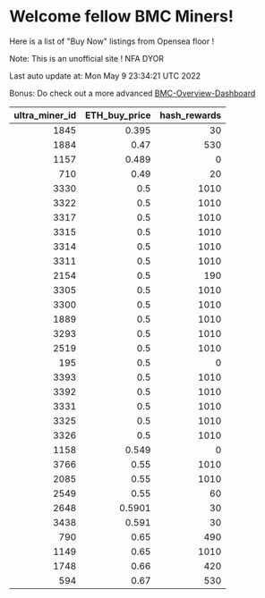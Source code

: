 # Welcome fellow BMC Miners!
Here is a list of "Buy Now" listings from Opensea floor !

Note: This is an unofficial site ! NFA DYOR

Last auto update at: Mon May  9 23:34:21 UTC 2022

Bonus: Do check out a more advanced [BMC-Overview-Dashboard](https://dune.com/defifunk/BMC-Overview-Dashboard)


|   ultra_miner_id |   ETH_buy_price |   hash_rewards |
|-----------------:|----------------:|---------------:|
|             1845 |          0.395  |             30 |
|             1884 |          0.47   |            530 |
|             1157 |          0.489  |              0 |
|              710 |          0.49   |             20 |
|             3330 |          0.5    |           1010 |
|             3322 |          0.5    |           1010 |
|             3317 |          0.5    |           1010 |
|             3315 |          0.5    |           1010 |
|             3314 |          0.5    |           1010 |
|             3311 |          0.5    |           1010 |
|             2154 |          0.5    |            190 |
|             3305 |          0.5    |           1010 |
|             3300 |          0.5    |           1010 |
|             1889 |          0.5    |           1010 |
|             3293 |          0.5    |           1010 |
|             2519 |          0.5    |           1010 |
|              195 |          0.5    |              0 |
|             3393 |          0.5    |           1010 |
|             3392 |          0.5    |           1010 |
|             3331 |          0.5    |           1010 |
|             3325 |          0.5    |           1010 |
|             3326 |          0.5    |           1010 |
|             1158 |          0.549  |              0 |
|             3766 |          0.55   |           1010 |
|             2085 |          0.55   |           1010 |
|             2549 |          0.55   |             60 |
|             2648 |          0.5901 |             30 |
|             3438 |          0.591  |             30 |
|              790 |          0.65   |            490 |
|             1149 |          0.65   |           1010 |
|             1748 |          0.66   |            420 |
|              594 |          0.67   |            530 |